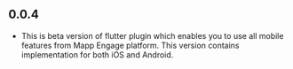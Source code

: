 ## 0.0.4

* This is beta version of flutter plugin which enables you to use all mobile features from Mapp Engage platform. This version contains implementation for both iOS and Android. 
